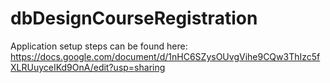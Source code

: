 # dbDesignCourseRegistration
Application setup steps can be found here:
https://docs.google.com/document/d/1nHC6SZysOUvgVihe9CQw3ThIzc5fXLRUuyceIKd9OnA/edit?usp=sharing
